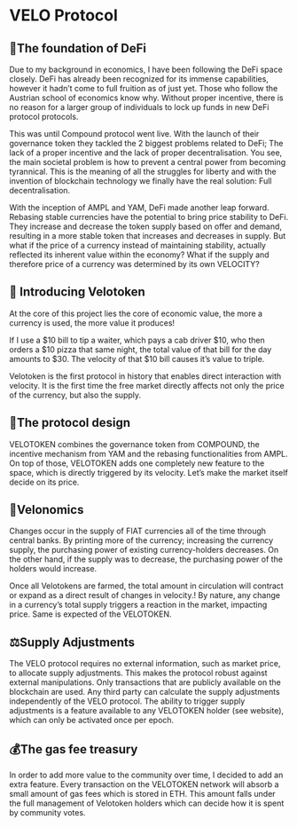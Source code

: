 # VELO Protocol

## 🚀The foundation of DeFi
Due to my background in economics, I have been following the DeFi space
closely. DeFi has already been recognized for its immense capabilities,
however it hadn’t come to full fruition as of just yet. Those who follow
the Austrian school of economics know why. Without proper incentive,
there is no reason for a larger group of individuals to lock up funds in
new DeFi protocol protocols. 

This was until Compound protocol went live. With the launch of their
governance token they tackled the 2 biggest problems related to DeFi;
The lack of a proper incentive and the lack of proper decentralisation.
You see, the main societal problem is how to prevent a central power
from becoming tyrannical. This is the meaning of all the struggles for
liberty and with the invention of blockchain technology we finally have
the real solution: Full decentralisation. 

With the inception of AMPL and YAM, DeFi made another leap forward.
Rebasing stable currencies have the potential to bring price stability
to DeFi. They increase and decrease the token supply  based on offer and
demand, resulting in a more stable token that increases and decreases in
supply. But what if the price of a currency instead of maintaining
stability, actually reflected its inherent value within the economy?
What if the supply and therefore price of a currency was determined by
its own VELOCITY? 

## 🌟 Introducing Velotoken
At the core of this project lies the core of economic value, the more a
currency is used, the more value it produces!

If I use a $10 bill to tip a waiter, which pays a cab driver $10, who
then orders a $10 pizza that same night, the total value of that bill
for the day amounts to $30. The velocity of that $10 bill causes it’s
value to triple.

Velotoken is the first protocol in history that enables direct
interaction with velocity. It is the first time the free market directly
affects not only the price of the currency, but also the supply.

## 🧬The protocol design 
VELOTOKEN combines the governance token from COMPOUND, the incentive
mechanism from YAM and the rebasing functionalities from AMPL. On top of
those, VELOTOKEN adds one completely new feature to the space, which is
directly triggered by its velocity. Let’s make the market itself decide
on its price. 

## 🎲Velonomics
Changes occur in the supply of FIAT currencies all of the time through
central banks. By printing more of the currency; increasing the currency
supply, the purchasing power of existing currency-holders decreases. On
the other hand, if the supply was to decrease, the purchasing power of
the holders would increase.

Once all Velotokens are farmed, the total amount in circulation will
contract or expand as a direct result of changes in velocity.! By
nature, any change in a currency’s total supply triggers a reaction in
the market, impacting price. Same is expected of the VELOTOKEN.


## ⚖️Supply Adjustments
The VELO protocol requires no external information, such as market
price, to allocate supply adjustments. This makes the protocol robust
against external manipulations. Only transactions that are publicly
available on the blockchain are used. Any third party can calculate the
supply adjustments independently of the VELO protocol. The ability to
trigger supply adjustments is a feature available to any VELOTOKEN
holder (see website), which can only be activated once per epoch.

## 💰The gas fee treasury 
In order to add more value to the community over time, I decided to add
an extra feature. Every transaction on the VELOTOKEN network will absorb
a small amount of gas fees which is stored in ETH. This amount falls
under the full management of Velotoken holders which can decide how it
is spent by community votes.

